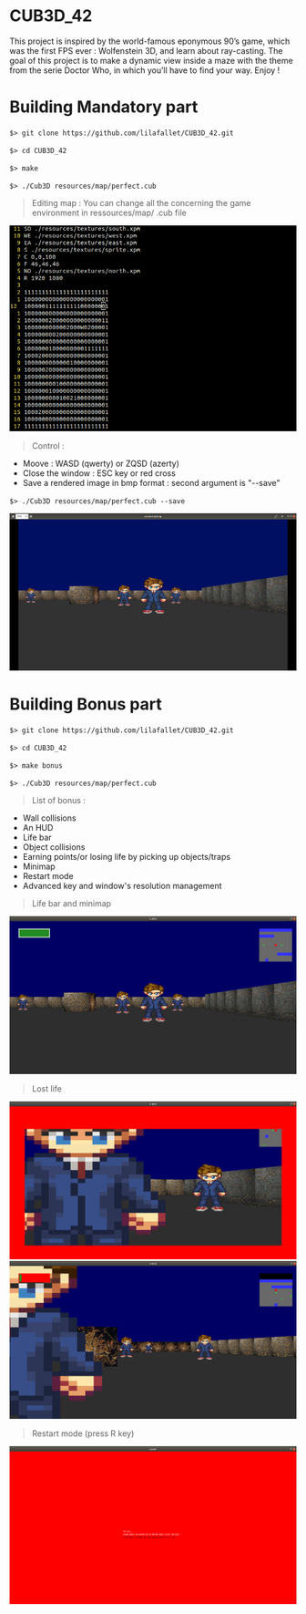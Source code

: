 # CUB3D_42

This project is inspired by the world-famous eponymous 90’s game, which was the first FPS ever : Wolfenstein 3D, and learn about ray-casting. The goal of this project is to make a dynamic view inside a maze with the theme from the serie Doctor Who, in which you’ll have to find your way. Enjoy !

# Building Mandatory part

``$> git clone https://github.com/lilafallet/CUB3D_42.git ``

``$> cd CUB3D_42``

``$> make``

``$> ./Cub3D resources/map/perfect.cub``

> Editing map : You can change all the concerning the game environment in ressources/map/ .cub file

![](images/map.png)

> Control :

* Moove : WASD (qwerty) or ZQSD (azerty)
* Close the window : ESC key or red cross
* Save a rendered image in bmp format : second argument is "--save"

``$> ./Cub3D resources/map/perfect.cub --save``

![](images/screenshot.png)

# Building Bonus part

``$> git clone https://github.com/lilafallet/CUB3D_42.git ``

``$> cd CUB3D_42``

``$> make bonus``

``$> ./Cub3D resources/map/perfect.cub``

> List of bonus :
* Wall collisions
* An HUD
* Life bar
* Object collisions
* Earning points/or losing life by picking up objects/traps
* Minimap
* Restart mode
* Advanced key and window's resolution management

> Life bar and minimap

![](images/bonus_start.png)

> Lost life

![](images/lost_life.png)
![](images/almost_dead.png)

> Restart mode (press R key)

![](images/restart.png)
